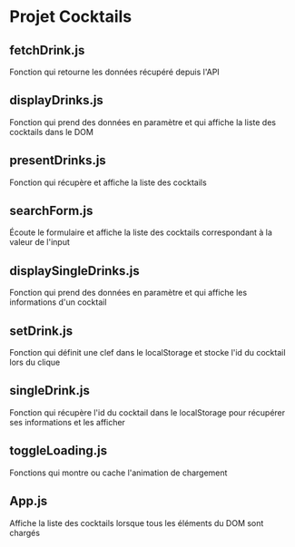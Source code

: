 # Projet Cocktails

## fetchDrink.js

Fonction qui retourne les données récupéré depuis l'API

## displayDrinks.js

Fonction qui prend des données en paramètre et qui affiche la liste des cocktails dans le DOM

## presentDrinks.js

Fonction qui récupère et affiche la liste des cocktails

## searchForm.js

Écoute le formulaire et affiche la liste des cocktails correspondant à la valeur de l'input

## displaySingleDrinks.js

Fonction qui prend des données en paramètre et qui affiche les informations d'un cocktail

## setDrink.js

Fonction qui définit une clef dans le localStorage et stocke l'id du cocktail lors du clique

## singleDrink.js

Fonction qui récupère l'id du cocktail dans le localStorage pour récupérer ses informations et les afficher

## toggleLoading.js

Fonctions qui montre ou cache l'animation de chargement

## App.js

Affiche la liste des cocktails lorsque tous les éléments du DOM sont chargés
